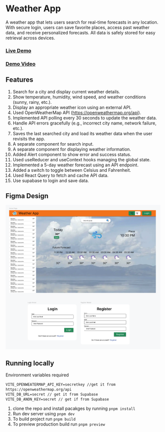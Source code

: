 # Weather App

A weather app that lets users search for real-time forecasts in any location. With secure login, users can save favorite places, access past weather data, and receive personalized forecasts. All data is safely stored for easy retrieval across devices.

### [Live Demo](https://qodex-ai-assignment.pages.dev/)
### [Demo Video](https://drive.google.com/file/d/1doTj4OjRzWRJjYgl-miOJ8GK9y_VOiGn/view?usp=sharing)

## Features
1. Search for a city and display current weather details.
2. Show temperature, humidity, wind speed, and weather conditions (sunny, rainy, etc.).
3. Display an appropriate weather icon using an external API.
4. Used OpenWeatherMap API (https://openweathermap.org/api).
5. Implemented API polling every 30 seconds to update the weather data.
6. Handle API errors gracefully (e.g., incorrect city name, network failure, etc.).
7. Saves the last searched city and load its weather data when the user revisits the app.
8. A separate component for search input.
9. A separate component for displaying weather information.
10. Added Alert component to show error and success status.
11. Used useReducer and useContext hooks managing the global state.
12. Implemented a 5-day weather forecast using an API endpoint.
13. Added a switch to toggle between Celsius and Fahrenheit.
14. Used React Query to fetch and cache API data.
15. Use supabase to login and save data.

## Figma Design
![Local Image](./public/design.png)

## Running locally

Environment variables required

```
VITE_OPENWEATERMAP_API_KEY=secretkey //get it from https://openweathermap.org/api
VITE_DB_URL=secret // get it from Supabase
VITE_DB_ANON_KEY=secret // get if from Supabase
```

1. clone the repo and install pacakges by running `pnpm install`
2. Run dev server using `pnpm dev`
3. To build project run `pnpm build`
4. To preview production build run `pnpm preview`